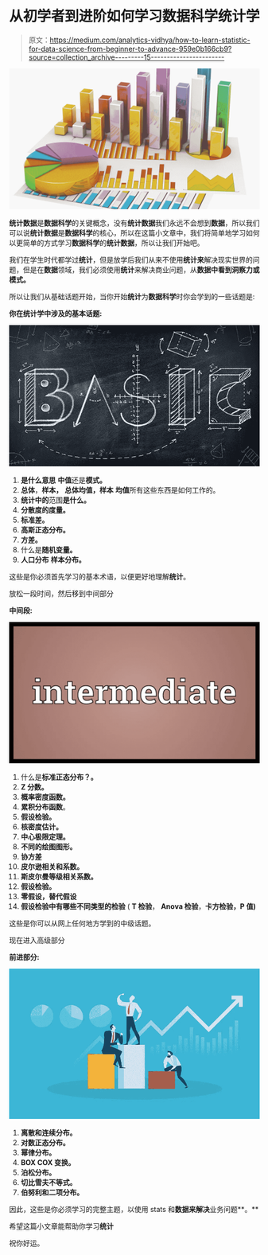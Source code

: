 # 从初学者到进阶如何学习数据科学统计学

> 原文：<https://medium.com/analytics-vidhya/how-to-learn-statistic-for-data-science-from-beginner-to-advance-959e0b166cb9?source=collection_archive---------15----------------------->

![](img/7428d3bb19ee4d35dc78b4c20cc8f13a.png)

**统计数据**是**数据科学**的关键概念，没有**统计数据**我们永远不会想到**数据**，所以我们可以说**统计数据**是**数据科学**的核心，所以在这篇小文章中，我们将简单地学习如何以更简单的方式学习**数据科学**的**统计数据**，所以让我们开始吧。

我们在学生时代都学过**统计**，但是放学后我们从来不使用**统计来**解决现实世界的问题，但是在**数据**领域，我们必须使用**统计**来解决商业问题，从**数据中看到洞察力或模式。**

所以让我们从基础话题开始，当你开始**统计**为**数据科学**时你会学到的一些话题是:

**你在统计学中涉及的基本话题:**

![](img/2ecc5ef114d8976627f0b6f800f19d0c.png)

1.  **是什么意思** **中值**还是**模式。**
2.  **总体**，**样本，** **总体均值，样本** **均值**所有这些东西是如何工作的。
3.  **统计中的**范围**是什么。**
4.  **分散度的度量。**
5.  **标准差。**
6.  **高斯正态分布。**
7.  **方差。**
8.  什么是**随机变量。**
9.  **人口分布** **样本分布。**

这些是你必须首先学习的基本术语，以便更好地理解**统计**。

放松一段时间，然后移到中间部分

**中间段:**

![](img/b340df99e8e2c5507d8b9f3503dc301d.png)

1.  什么是**标准正态分布？。**
2.  **Z 分数。**
3.  **概率密度函数。**
4.  **累积分布函数**。
5.  **假设检验。**
6.  **核密度估计。**
7.  **中心极限定理。**
8.  **不同的绘图图形。**
9.  **协方差**
10.  **皮尔逊相关和系数。**
11.  **斯皮尔曼等级相关系数。**
12.  **假设检验。**
13.  **零假设，替代假设**
14.  **假设检验中有哪些不同类型的检验** ( **T 检验**， **Anova 检验**，**卡方检验，P 值)**

这些是你可以从网上任何地方学到的中级话题。

现在进入高级部分

**前进部分:**

![](img/23d937ded0c5ec07285bc96b0bde7b3c.png)

1.  **离散和连续分布。**
2.  **对数正态分布。**
3.  **幂律分布。**
4.  **BOX COX 变换。**
5.  **泊松分布。**
6.  **切比雪夫不等式。**
7.  **伯努利和二项分布。**

因此，这些是你必须学习的完整主题，以使用 stats 和**数据来解决**业务问题**。**

希望这篇小文章能帮助你学习**统计**

祝你好运。